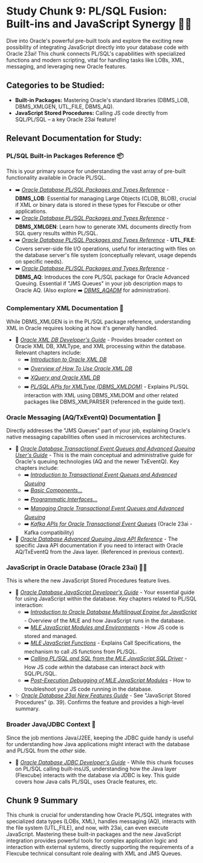 # Study Chunk 9: PL/SQL Fusion: Built-ins and JavaScript Synergy 🤝🌐

Dive into Oracle's powerful pre-built tools and explore the exciting new possibility of integrating JavaScript directly into your database code with Oracle 23ai! This chunk connects PL/SQL's capabilities with specialized functions and modern scripting, vital for handling tasks like LOBs, XML, messaging, and leveraging new Oracle features.

## Categories to be Studied:

*   **Built-in Packages:** Mastering Oracle's standard libraries (DBMS\_LOB, DBMS\_XMLGEN, UTL\_FILE, DBMS\_AQ).
*   **JavaScript Stored Procedures:** Calling JS code directly from SQL/PL/SQL – a key Oracle 23ai feature!

## Relevant Documentation for Study:

### PL/SQL Built-in Packages Reference 📦

This is your primary source for understanding the vast array of pre-built functionality available in Oracle PL/SQL.

*   ➡️ [*Oracle Database PL/SQL Packages and Types Reference*](books/database-pl-sql-packages-and-types-reference/ch120_dbms_lob.pdf) - **DBMS\_LOB**: Essential for managing Large Objects (CLOB, BLOB), crucial if XML or binary data is stored in these types for Flexcube or other applications.
*   ➡️ [*Oracle Database PL/SQL Packages and Types Reference*](books/database-pl-sql-packages-and-types-reference/ch234_dbms_xmlgen.pdf) - **DBMS\_XMLGEN**: Learn how to generate XML documents directly from SQL query results within PL/SQL.
*   ➡️ [*Oracle Database PL/SQL Packages and Types Reference*](books/database-pl-sql-packages-and-types-reference/ch289_utl_file.pdf) - **UTL\_FILE**: Covers server-side file I/O operations, useful for interacting with files on the database server's file system (conceptually relevant, usage depends on specific needs).
*   ➡️ [*Oracle Database PL/SQL Packages and Types Reference*](books/database-pl-sql-packages-and-types-reference/ch26_dbms_aq.pdf) - **DBMS\_AQ**: Introduces the core PL/SQL package for Oracle Advanced Queuing. Essential if "JMS Queues" in your job description maps to Oracle AQ. (Also explore ➡️ [*DBMS\_AQADM*](books/database-pl-sql-packages-and-types-reference/ch27_dbms_aqadm.pdf) for administration).

### Complementary XML Documentation 📖

While DBMS\_XMLGEN is in the PL/SQL package reference, understanding XML in Oracle requires looking at how it's generally handled.

*   📄 [*Oracle XML DB Developer's Guide*](books/xml-db-developers-guide/xml-db-developers-guide.pdf) - Provides broader context on Oracle XML DB, XMLType, and XML processing within the database. Relevant chapters include:
    *   ➡️ [*Introduction to Oracle XML DB*](books/xml-db-developers-guide/ch01_1-introduction-to-oracle-xml-db.pdf)
    *   ➡️ [*Overview of How To Use Oracle XML DB*](books/xml-db-developers-guide/ch03_3-overview-of-how-to-use-oracle-xml-db.pdf)
    *   ➡️ [*XQuery and Oracle XML DB*](books/xml-db-developers-guide/ch01_4-xquery-and-oracle-xml-db.pdf)
    *   ➡️ [*PL/SQL APIs for XMLType (DBMS\_XMLDOM)*](books/xml-db-developers-guide/ch01_11-plsql-apis-for-xmltype.pdf) - Explains PL/SQL interaction with XML using DBMS\_XMLDOM and other related packages like DBMS\_XMLPARSER (referenced in the guide text).

### Oracle Messaging (AQ/TxEventQ) Documentation 📨

Directly addresses the "JMS Queues" part of your job, explaining Oracle's native messaging capabilities often used in microservices architectures.

*   📄 [*Oracle Database Transactional Event Queues and Advanced Queuing User's Guide*](books/database-transactional-event-queues-and-advanced-queuing-users-guide/database-transactional-event-queues-and-advanced-queuing-users-guide.pdf) - This is the main conceptual and administrative guide for Oracle's queuing technologies (AQ and the newer TxEventQ). Key chapters include:
    *   ➡️ [*Introduction to Transactional Event Queues and Advanced Queuing*](books/database-transactional-event-queues-and-advanced-queuing-users-guide/06_ch01_introduction-to-transactional-event-queues-and-advanced-queuing.pdf)
    *   ➡️ [*Basic Components...*](books/database-transactional-event-queues-and-advanced-queuing-users-guide/07_ch02_basic-components-of-oracle-transactional-event-queues-and-advanced-queuing.pdf)
    *   ➡️ [*Programmatic Interfaces...*](books/database-transactional-event-queues-and-advanced-queuing-users-guide/08_ch03_oracle-transactional-event-queues-and-advanced-queuing-programmatic-interfaces.pdf)
    *   ➡️ [*Managing Oracle Transactional Event Queues and Advanced Queuing*](books/database-transactional-event-queues-and-advanced-queuing-users-guide/09_ch04_managing-oracle-transactional-event-queues-and-advanced-queuing.pdf)
    *   ➡️ [*Kafka APIs for Oracle Transactional Event Queues*](books/database-transactional-event-queues-and-advanced-queuing-users-guide/10_ch05_kafka-apis-for-oracle-transactional-event-queues.pdf) (Oracle 23ai - Kafka compatibility)
*   🤝 [*Oracle Database Advanced Queuing Java API Reference*](books/database_advanced_queuing_java_api_reference/jajms/index.html) - The specific Java API documentation if you need to interact with Oracle AQ/TxEventQ from the Java layer. (Referenced in previous context).

### JavaScript in Oracle Database (Oracle 23ai) 🧑‍💻

This is where the new JavaScript Stored Procedures feature lives.

*   📄 [*Oracle Database JavaScript Developer's Guide*](books/oracle-database-javascript-developers-guide/oracle-database-javascript-developers-guide.pdf) - Your essential guide for using JavaScript within the database. Key chapters related to PL/SQL interaction:
    *   ➡️ [*Introduction to Oracle Database Multilingual Engine for JavaScript*](books/oracle-database-javascript-developers-guide/05_ch02_introduction-to-oracle-database-multilingual-engine-for-javascript.pdf) - Overview of the MLE and how JavaScript runs in the database.
    *   ➡️ [*MLE JavaScript Modules and Environments*](books/oracle-database-javascript-developers-guide/06_ch03_mle-javascript-modules-and-environments.pdf) - How JS code is stored and managed.
    *   ➡️ [*MLE JavaScript Functions*](books/oracle-database-javascript-developers-guide/09_ch06_mle-javascript-functions.pdf) - Explains Call Specifications, the mechanism to call JS functions from PL/SQL.
    *   ➡️ [*Calling PL/SQL and SQL from the MLE JavaScript SQL Driver*](books/oracle-database-javascript-developers-guide/10_ch07_calling-plsql-and-sql-from-the-mle-javascript-sql-driver.pdf) - How JS code *within* the database can interact *back* with SQL/PL/SQL.
    *   ➡️ [*Post-Execution Debugging of MLE JavaScript Modules*](books/oracle-database-javascript-developers-guide/12_ch09_post-execution-debugging-of-mle-javascript-modules.pdf) - How to troubleshoot your JS code running in the database.
*   ✨ [*Oracle Database 23ai New Features Guide*](books/oracle-database-23ai-new-features-guide/oracle-database-23ai-new-features-guide.pdf) - See "JavaScript Stored Procedures" (p. 39). Confirms the feature and provides a high-level summary.

### Broader Java/JDBC Context 🔗

Since the job mentions Java/J2EE, keeping the JDBC guide handy is useful for understanding how Java applications might interact with the database and PL/SQL from the *other* side.

*   📄 [*Oracle Database JDBC Developer's Guide*](books/jdbc-developers-guide/jdbc-developers-guide.pdf) - While this chunk focuses on PL/SQL calling built-ins/JS, understanding how the Java layer (Flexcube) interacts with the database via JDBC is key. This guide covers how Java calls PL/SQL, uses Oracle features, etc.

## Chunk 9 Summary

This chunk is crucial for understanding how Oracle PL/SQL integrates with specialized data types (LOBs, XML), handles messaging (AQ), interacts with the file system (UTL\_FILE), and now, with 23ai, can even execute JavaScript. Mastering these built-in packages and the new JavaScript integration provides powerful tools for complex application logic and interaction with external systems, directly supporting the requirements of a Flexcube technical consultant role dealing with XML and JMS Queues.